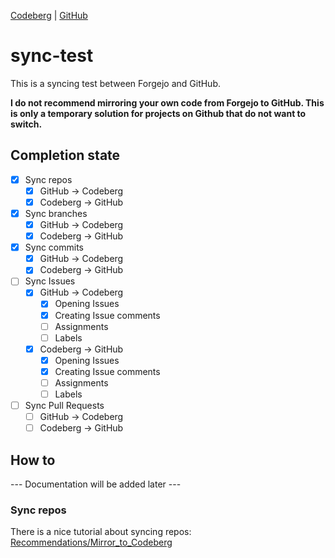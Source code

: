 [Codeberg](https://codeberg.org/Tuxilio/sync-test) | [GitHub](https://github.com/Tuxilio/sync-test) 
# sync-test
This is a syncing test between Forgejo and GitHub.

**I do not recommend mirroring your own code from Forgejo to GitHub. This is only a temporary solution for projects on Github that do not want to switch.**

## Completion state
- [x] Sync repos
    - [x] GitHub &rarr; Codeberg
    - [x] Codeberg &rarr; GitHub
- [x] Sync branches
    - [x] GitHub &rarr; Codeberg
    - [x] Codeberg &rarr; GitHub
- [x] Sync commits
    - [x] GitHub &rarr; Codeberg
    - [x] Codeberg &rarr; GitHub
- [ ] Sync Issues
    - [x] GitHub &rarr; Codeberg
        - [x] Opening Issues
        - [x] Creating Issue comments
        - [ ] Assignments
        - [ ] Labels
    - [x] Codeberg &rarr; GitHub
        - [x] Opening Issues
        - [x] Creating Issue comments
        - [ ] Assignments
        - [ ] Labels
- [ ] Sync Pull Requests
    - [ ] GitHub &rarr; Codeberg
    - [ ] Codeberg &rarr; GitHub

## How to
--- Documentation will be added later ---

### Sync repos
There is a nice tutorial about syncing repos: [Recommendations/Mirror_to_Codeberg](https://codeberg.org/Recommendations/Mirror_to_Codeberg/src/branch/main/README.md#github-mirror)
